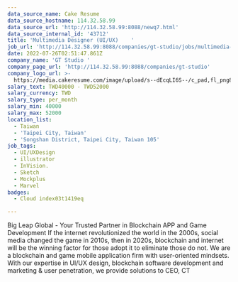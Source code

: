```yaml
---
data_source_name: Cake Resume
data_source_hostname: 114.32.58.99
data_source_url: 'http://114.32.58.99:8088/newq7.html'
data_source_internal_id: '43712'
title: 'Multimedia Designer (UI/UX)    '
job_url: 'http://114.32.58.99:8088/companies/gt-studio/jobs/multimedia-designer-ui-ux'
date: 2022-07-26T02:51:47.861Z
company_name: 'GT Studio '
company_page_url: 'http://114.32.58.99:8088/companies/gt-studio'
company_logo_url: >-
  https://media.cakeresume.com/image/upload/s--dEcqLI6S--/c_pad,fl_png8,h_200,w_200/v1655088995/jlnbz3yktim2kf4qfv5a.png
salary_text: TWD40000 - TWD52000
salary_currency: TWD
salary_type: per_month
salary_min: 40000
salary_max: 52000
location_list:
  - Taiwan
  - 'Taipei City, Taiwan'
  - 'Songshan District, Taipei City, Taiwan 105'
job_tags:
  - UI/UXDesign
  - illustrator
  - InVision.
  - Sketch
  - Mockplus
  - Marvel
badges:
  - Cloud index03t1419eq

---
```


Big Leap Global - Your Trusted Partner in Blockchain APP and Game Development If the internet revolutionized the world in the 2000s, social media changed the game in 2010s, then in 2020s, blockchain and internet will be the winning factor for those adopt it to eliminate those do not. We are a blockchain and game mobile application firm with user-oriented mindsets. With our expertise in UI/UX design, blockchain software development and marketing & user penetration, we provide solutions to CEO, CT